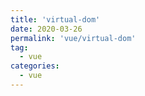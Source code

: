 ```yaml
---
title: 'virtual-dom'
date: 2020-03-26
permalink: 'vue/virtual-dom'
tag:
  - vue
categories:
  - vue
---
```


